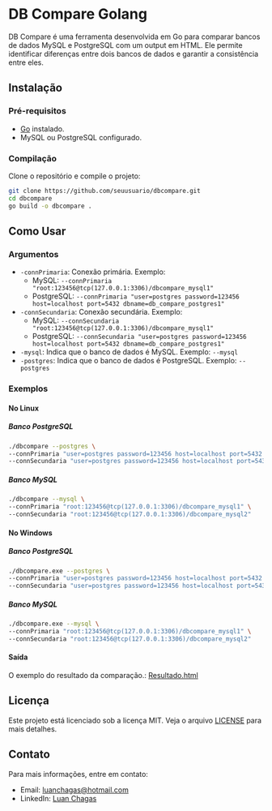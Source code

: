 # DB Compare Golang

DB Compare é uma ferramenta desenvolvida em Go para comparar bancos de dados MySQL e PostgreSQL com um output em HTML. Ele permite identificar diferenças entre dois bancos de dados e garantir a consistência entre eles.


## Instalação

### Pré-requisitos

- [Go](https://golang.org/doc/install) instalado.
- MySQL ou PostgreSQL configurado.

### Compilação

Clone o repositório e compile o projeto:

```bash
git clone https://github.com/seuusuario/dbcompare.git
cd dbcompare
go build -o dbcompare .
```

## Como Usar

### Argumentos

- `-connPrimaria`: Conexão primária. Exemplo:
  - MySQL: `--connPrimaria "root:123456@tcp(127.0.0.1:3306)/dbcompare_mysql1"`
  - PostgreSQL: `--connPrimaria "user=postgres password=123456 host=localhost port=5432 dbname=db_compare_postgres1"`
- `-connSecundaria`: Conexão secundária. Exemplo:
  - MySQL: `--connSecundaria "root:123456@tcp(127.0.0.1:3306)/dbcompare_mysql1"`
  - PostgreSQL: `--connSecundaria "user=postgres password=123456 host=localhost port=5432 dbname=db_compare_postgres1"`
- `-mysql`: Indica que o banco de dados é MySQL. Exemplo: `--mysql`
- `-postgres`: Indica que o banco de dados é PostgreSQL. Exemplo: `--postgres`

### Exemplos

#### No Linux

##### Banco PostgreSQL

```bash
./dbcompare --postgres \
--connPrimaria "user=postgres password=123456 host=localhost port=5432 dbname=db_compare_postgres1" \
--connSecundaria "user=postgres password=123456 host=localhost port=5432 dbname=db_compare_postgres2"
```

##### Banco MySQL

```bash
./dbcompare --mysql \
--connPrimaria "root:123456@tcp(127.0.0.1:3306)/dbcompare_mysql1" \
--connSecundaria "root:123456@tcp(127.0.0.1:3306)/dbcompare_mysql2"
```

#### No Windows

##### Banco PostgreSQL

```bash
./dbcompare.exe --postgres \
--connPrimaria "user=postgres password=123456 host=localhost port=5432 dbname=db_compare_postgres1" \
--connSecundaria "user=postgres password=123456 host=localhost port=5432 dbname=db_compare_postgres2"
```

##### Banco MySQL

```bash
./dbcompare.exe --mysql \
--connPrimaria "root:123456@tcp(127.0.0.1:3306)/dbcompare_mysql1" \
--connSecundaria "root:123456@tcp(127.0.0.1:3306)/dbcompare_mysql2"
```
#### Saída
O exemplo do resultado da comparação.: [Resultado.html](https://luanchagas.github.io/db_compare_golang/) 

## Licença

Este projeto está licenciado sob a licença MIT. Veja o arquivo [LICENSE](LICENSE) para mais detalhes.

## Contato

Para mais informações, entre em contato:

- Email: luanchagas@hotmail.com
- LinkedIn: [Luan Chagas](https://www.linkedin.com/in/luanchagas/)










